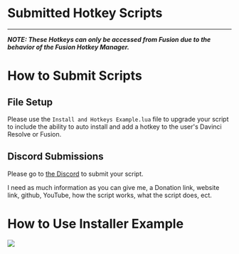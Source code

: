 # Submitted Hotkey Scripts

---

**_NOTE: These Hotkeys can only be accessed from Fusion due to the behavior of the Fusion Hotkey Manager._**

# How to Submit Scripts

## File Setup

Please use the `Install and Hotkeys Example.lua` file to upgrade your script to include the ability to auto install and add a hotkey to the user's Davinci Resolve or Fusion.

## Discord Submissions

Please go to [the Discord](https://discord.gg/g8TA6R6b5K) to submit your script.

I need as much information as you can give me, a Donation link, website link, github, YouTube, how the script works, what the script does, ect.

# How to Use Installer Example

[![](https://markdown-videos-api.jorgenkh.no/youtube/-PBHwivQJuc)](https://youtu.be/-PBHwivQJuc)
